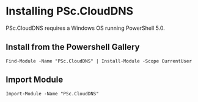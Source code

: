 # Installing PSc.CloudDNS

PSc.CloudDNS requires a Windows OS running PowerShell 5.0.

## Install from the Powershell Gallery
    Find-Module -Name "PSc.CloudDNS" | Install-Module -Scope CurrentUser

## Import Module
    Import-Module -Name "PSc.CloudDNS"
